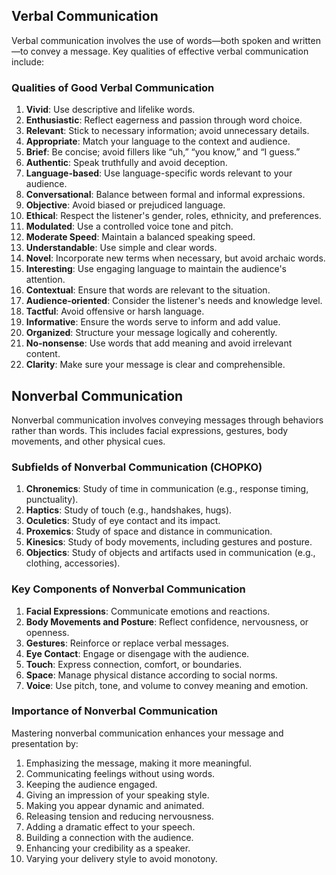 ## Verbal Communication
Verbal communication involves the use of words—both spoken and written—to convey a message. Key qualities of effective verbal communication include:

### **Qualities of Good Verbal Communication**

1. **Vivid**: Use descriptive and lifelike words.
2. **Enthusiastic**: Reflect eagerness and passion through word choice.
3. **Relevant**: Stick to necessary information; avoid unnecessary details.
4. **Appropriate**: Match your language to the context and audience.
5. **Brief**: Be concise; avoid fillers like “uh,” “you know,” and “I guess.”
6. **Authentic**: Speak truthfully and avoid deception.
7. **Language-based**: Use language-specific words relevant to your audience.
8. **Conversational**: Balance between formal and informal expressions.
9. **Objective**: Avoid biased or prejudiced language.
10. **Ethical**: Respect the listener's gender, roles, ethnicity, and preferences.
11. **Modulated**: Use a controlled voice tone and pitch.
12. **Moderate Speed**: Maintain a balanced speaking speed.
13. **Understandable**: Use simple and clear words.
14. **Novel**: Incorporate new terms when necessary, but avoid archaic words.
15. **Interesting**: Use engaging language to maintain the audience's attention.
16. **Contextual**: Ensure that words are relevant to the situation.
17. **Audience-oriented**: Consider the listener's needs and knowledge level.
18. **Tactful**: Avoid offensive or harsh language.
19. **Informative**: Ensure the words serve to inform and add value.
20. **Organized**: Structure your message logically and coherently.
21. **No-nonsense**: Use words that add meaning and avoid irrelevant content.
22. **Clarity**: Make sure your message is clear and comprehensible.

## Nonverbal Communication
Nonverbal communication involves conveying messages through behaviors rather than words. This includes facial expressions, gestures, body movements, and other physical cues.

### **Subfields of Nonverbal Communication (CHOPKO)**

1. **Chronemics**: Study of time in communication (e.g., response timing, punctuality).
2. **Haptics**: Study of touch (e.g., handshakes, hugs).
3. **Oculetics**: Study of eye contact and its impact.
4. **Proxemics**: Study of space and distance in communication.
5. **Kinesics**: Study of body movements, including gestures and posture.
6. **Objectics**: Study of objects and artifacts used in communication (e.g., clothing, accessories).

### **Key Components of Nonverbal Communication**

1. **Facial Expressions**: Communicate emotions and reactions.
2. **Body Movements and Posture**: Reflect confidence, nervousness, or openness.
3. **Gestures**: Reinforce or replace verbal messages.
4. **Eye Contact**: Engage or disengage with the audience.
5. **Touch**: Express connection, comfort, or boundaries.
6. **Space**: Manage physical distance according to social norms.
7. **Voice**: Use pitch, tone, and volume to convey meaning and emotion.

### **Importance of Nonverbal Communication**
Mastering nonverbal communication enhances your message and presentation by:

1. Emphasizing the message, making it more meaningful.
2. Communicating feelings without using words.
3. Keeping the audience engaged.
4. Giving an impression of your speaking style.
5. Making you appear dynamic and animated.
6. Releasing tension and reducing nervousness.
7. Adding a dramatic effect to your speech.
8. Building a connection with the audience.
9. Enhancing your credibility as a speaker.
10. Varying your delivery style to avoid monotony.

